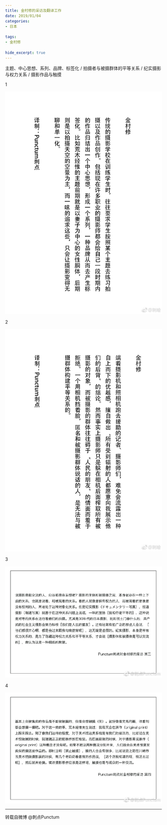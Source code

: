 ```yaml
---
title: 金村修的采访及翻译工作
date: 2019/01/04
categories:
- 日本

tags:
- 金村修

hide_excerpt: true
---
```


主题、中心思想、系列、品牌、标签化 / 拍摄者与被摄群体的平等关系 / 纪实摄影与权力关系 / 摄影作品与触摸



<!--more-->

1



![](/images/0014/1.jpg)











2



![](/images/0014/2.jpg)









3



![](/images/0014/3.jpg)







4



![](/images/0014/4.jpg)





















---



转载自微博 @刺点Punctum

